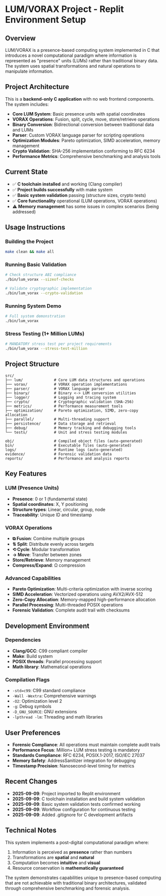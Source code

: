 # LUM/VORAX Project - Replit Environment Setup

## Overview
LUM/VORAX is a presence-based computing system implemented in C that introduces a novel computational paradigm where information is represented as "presence" units (LUMs) rather than traditional binary data. The system uses spatial transformations and natural operations to manipulate information.

## Project Architecture
This is a **backend-only C application** with no web frontend components. The system includes:

- **Core LUM System**: Basic presence units with spatial coordinates
- **VORAX Operations**: Fusion, split, cycle, move, store/retrieve operations 
- **Binary Conversion**: Bidirectional conversion between traditional data and LUMs
- **Parser**: Custom VORAX language parser for scripting operations
- **Optimization Modules**: Pareto optimization, SIMD acceleration, memory management
- **Crypto Validation**: SHA-256 implementation conforming to RFC 6234
- **Performance Metrics**: Comprehensive benchmarking and analysis tools

## Current State
- ✅ **C toolchain installed** and working (Clang compiler)
- ✅ **Project builds successfully** with make system
- ✅ **Basic system validation** passing (structure sizes, crypto tests)
- ✅ **Core functionality** operational (LUM operations, VORAX operations)
- ⚠️ **Memory management** has some issues in complex scenarios (being addressed)

## Usage Instructions

### Building the Project
```bash
make clean && make all
```

### Running Basic Validation
```bash
# Check structure ABI compliance
./bin/lum_vorax --sizeof-checks

# Validate cryptographic implementation
./bin/lum_vorax --crypto-validation
```

### Running System Demo
```bash
# Full system demonstration
./bin/lum_vorax
```

### Stress Testing (1+ Million LUMs)
```bash
# MANDATORY stress test per project requirements
./bin/lum_vorax --stress-test-million
```

## Project Structure
```
src/
├── lum/              # Core LUM data structures and operations
├── vorax/            # VORAX operation implementations  
├── parser/           # VORAX language parser
├── binary/           # Binary <-> LUM conversion utilities
├── logger/           # Logging and tracing system
├── crypto/           # Cryptographic validation (SHA-256)
├── metrics/          # Performance measurement tools
├── optimization/     # Pareto optimization, SIMD, zero-copy allocation
├── parallel/         # Multi-threading support
├── persistence/      # Data storage and retrieval
├── debug/            # Memory tracking and debugging tools
└── tests/            # Unit and stress testing modules

obj/                  # Compiled object files (auto-generated)
bin/                  # Executable files (auto-generated)  
logs/                 # Runtime logs (auto-generated)
evidence/             # Forensic validation data
reports/              # Performance and analysis reports
```

## Key Features

### LUM (Presence Units)
- **Presence**: 0 or 1 (fundamental state)
- **Spatial coordinates**: X, Y positioning
- **Structure types**: Linear, circular, group, node
- **Traceability**: Unique ID and timestamp

### VORAX Operations
- **⧉ Fusion**: Combine multiple groups
- **⇅ Split**: Distribute evenly across targets
- **⟲ Cycle**: Modular transformation
- **→ Move**: Transfer between zones
- **Store/Retrieve**: Memory management
- **Compress/Expand**: Ω compression

### Advanced Capabilities
- **Pareto Optimization**: Multi-criteria optimization with inverse scoring
- **SIMD Acceleration**: Vectorized operations using AVX2/AVX-512
- **Zero-Copy Allocation**: Memory-mapped high-performance allocation
- **Parallel Processing**: Multi-threaded POSIX operations
- **Forensic Validation**: Complete audit trail with checksums

## Development Environment

### Dependencies
- **Clang/GCC**: C99 compliant compiler
- **Make**: Build system
- **POSIX threads**: Parallel processing support
- **Math library**: Mathematical operations

### Compilation Flags
- `-std=c99`: C99 standard compliance
- `-Wall -Wextra`: Comprehensive warnings
- `-O2`: Optimization level 2
- `-g`: Debug symbols
- `-D_GNU_SOURCE`: GNU extensions
- `-lpthread -lm`: Threading and math libraries

## User Preferences
- **Forensic Compliance**: All operations must maintain complete audit trails
- **Performance Focus**: Million+ LUM stress testing is mandatory
- **Standards Compliance**: RFC 6234, POSIX.1-2017, ISO/IEC 27037
- **Memory Safety**: AddressSanitizer integration for debugging
- **Timestamp Precision**: Nanosecond-level timing for metrics

## Recent Changes
- **2025-09-09**: Project imported to Replit environment
- **2025-09-09**: C toolchain installation and build system validation
- **2025-09-09**: Basic system validation tests confirmed working
- **2025-09-09**: Workflow configuration for continuous testing
- **2025-09-09**: Added .gitignore for C development artifacts

## Technical Notes
This system implements a post-digital computational paradigm where:
1. Information is perceived as **presence** rather than numbers
2. Transformations are **spatial** and **natural**
3. Computation becomes **intuitive** and **visual**  
4. Resource conservation is **mathematically guaranteed**

The system demonstrates capabilities unique to presence-based computing that are not achievable with traditional binary architectures, validated through comprehensive benchmarking and forensic analysis.